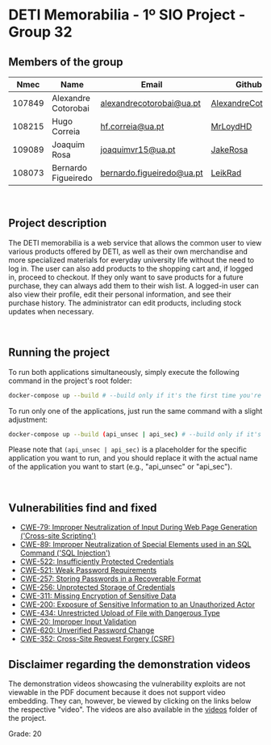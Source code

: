 # DETI Memorabilia - 1º SIO Project - Group 32

## Members of the group

| Nmec | Name | Email | Github |
| --- | --- | --- | --- |
| 107849 | Alexandre Cotorobai | <alexandrecotorobai@ua.pt> | [AlexandreCotorobai](https://github.com/AlexandreCotorobai) |
| 108215 | Hugo Correia | <hf.correia@ua.pt> |   [MrLoydHD](https://github.com/MrLoydHD) |
| 109089 | Joaquim Rosa | <joaquimvr15@ua.pt> | [JakeRosa](https://github.com/JakeRosa) |
| 108073 | Bernardo Figueiredo | <bernardo.figueiredo@ua.pt> | [LeikRad](https://github.com/LeikRad) |

<br>

## Project description

The DETI memorabilia is a web service that allows the common user to view various products offered by DETI, as well as their own merchandise and more specialized materials for everyday university life without the need to log in. The user can also add products to the shopping cart and, if logged in, proceed to checkout. If they only want to save products for a future purchase, they can always add them to their wish list. A logged-in user can also view their profile, edit their personal information, and see their purchase history. The administrator can edit products, including stock updates when necessary.

<br>

## Running the project

To run both applications simultaneously, simply execute the following command in the project's root folder:

```bash
docker-compose up --build # --build only if it's the first time you're running the command
```

To run only one of the applications, just run the same command with a slight adjustment:

```bash
docker-compose up --build (api_unsec | api_sec) # --build only if it's the first time you're running the command
```

Please note that `(api_unsec | api_sec)` is a placeholder for the specific application you want to run, and you should replace it with the actual name of the application you want to start (e.g., "api_unsec" or "api_sec").

<br>

## Vulnerabilities find and fixed

* [CWE-79: Improper Neutralization of Input During Web Page Generation ('Cross-site Scripting')](https://cwe.mitre.org/data/definitions/79.html)
* [CWE-89: Improper Neutralization of Special Elements used in an SQL Command ('SQL Injection')](https://cwe.mitre.org/data/definitions/89.html)
* [CWE-522: Insufficiently Protected Credentials](https://cwe.mitre.org/data/definitions/522.html)
* [CWE-521: Weak Password Requirements](https://cwe.mitre.org/data/definitions/521.html)
* [CWE-257: Storing Passwords in a Recoverable Format](https://cwe.mitre.org/data/definitions/257.html)
* [CWE-256: Unprotected Storage of Credentials](https://cwe.mitre.org/data/definitions/256.html)
* [CWE-311: Missing Encryption of Sensitive Data](https://cwe.mitre.org/data/definitions/311.html)
* [CWE-200: Exposure of Sensitive Information to an Unauthorized Actor](https://cwe.mitre.org/data/definitions/200.html)
* [CWE-434: Unrestricted Upload of File with Dangerous Type](https://cwe.mitre.org/data/definitions/434.html)
* [CWE-20: Improper Input Validation](https://cwe.mitre.org/data/definitions/20.html)
* [CWE-620: Unverified Password Change](https://cwe.mitre.org/data/definitions/620.html)
* [CWE-352: Cross-Site Request Forgery (CSRF)](https://cwe.mitre.org/data/definitions/352.html)

## Disclaimer regarding the demonstration videos

The demonstration videos showcasing the vulnerability exploits are not viewable in the PDF document because it does not support video embedding. They can, however, be viewed by clicking on the links below the respective "video". The videos are also available in the [videos](/analysis/videos/) folder of the project.

Grade: 20
